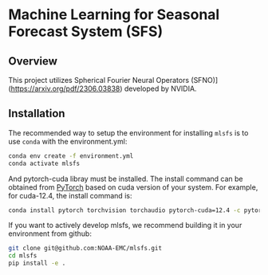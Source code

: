 # Machine Learning for Seasonal Forecast System (SFS)

## Overview
This project utilizes Spherical Fourier Neural Operators (SFNO)](https://arxiv.org/pdf/2306.03838) developed by NVIDIA. 

## Installation
The recommended way to setup the environment for installing `mlsfs` is to use `conda` with the environment.yml:
```bash
conda env create -f environment.yml
conda activate mlsfs
````

And pytorch-cuda libray must be installed. The install command can be obtained from [PyTorch](https://pytorch.org/get-started/locally/) 
based on cuda version of your system. For example, for cuda-12.4, the install command is: 
```bash
conda install pytorch torchvision torchaudio pytorch-cuda=12.4 -c pytorch -c nvidia
```

If you want to actively develop mlsfs, we recommend building it in your environment from github:
```bash
git clone git@github.com:NOAA-EMC/mlsfs.git
cd mlsfs
pip install -e .
````
